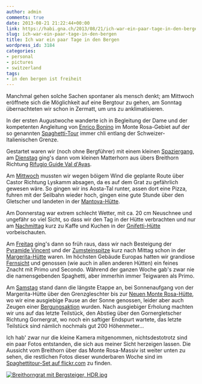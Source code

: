 ```yaml
---
author: admin
comments: true
date: 2013-08-21 21:22:44+00:00
link: https://habi.gna.ch/2013/08/21/ich-war-ein-paar-tage-in-den-bergen/
slug: ich-war-ein-paar-tage-in-den-bergen
title: Ich war ein paar Tage in den Bergen
wordpress_id: 3184
categories:
- personal
- pictures
- switzerland
tags:
- in den bergen ist freiheit
---
```


Manchmal gehen solche Sachen spontaner als mensch denkt; am Mittwoch eröffnete sich die Möglichkeit auf eine Bergtour zu gehen, am Sonntag übernachteten wir schon in Zermatt, um uns zu anklimatisieren.




In der ersten Augustwoche wanderte ich in Begleitung der Dame und der kompetenten Angleitung von [Enrico Bonino](http://www.odyssee-montagne.it/modules/smartsection/item.php?itemid=2) im Monte Rosa-Gebiet auf der so genannten [Spaghetti-Tour](https://www.google.ch/search?client=safari&rls=en&q=spaghetti+tour&ie=UTF-8&oe=UTF-8&gws_rd=cr&ei=SSkVUpayAYXFtAbT1ICgCw) immer chli entlang der Schweizer-Italienischen Grenze.




Gestartet waren wir (noch ohne Bergführer) mit einem kleinen [Spaziergang](http://runkeeper.com/user/davidhaberthuer/activity/220181235), am [Dienstag](http://runkeeper.com/user/davidhaberthuer/activity/223068574) ging's dann vom kleinen Matterhorn aus übers Breithorn Richtung [Rifugio Guide Val d'Ayas](http://).




Am [Mittwoch](http://runkeeper.com/user/davidhaberthuer/activity/223069691) mussten wir wegen böigem Wind die geplante Route über Castor Richtung Lyskamm absagen, da es auf dem Grat zu gefährlich gewesen wäre. So gingen wir ins Aosta-Tal runter, assen dort eine Pizza, fuhren mit der Seilbahn wieder hoch, gingen eine gute Stunde über den Gletscher und landeten in der [Mantova-Hütte](http://www.rifugiomantova.it/index_e.asp).




Am Donnerstag war extrem schlecht Wetter, mit ca. 20 cm Neuschnee und ungefähr so viel Sicht, so dass wir den Tag in der Hütte verbrachten und nur am [Nachmittag](http://runkeeper.com/user/davidhaberthuer/activity/223071454) kurz zu Kaffe und Kuchen in der [Gnifetti-Hütte](http://de.wikipedia.org/wiki/Capanna_Gnifetti) vorbeischauten.




Am [Freitag](http://runkeeper.com/user/davidhaberthuer/activity/223072355) ging's dann so früh raus, dass wir nach Besteigung der [Pyramide Vincent](http://de.wikipedia.org/wiki/Vincent-Pyramide) und der [Zumsteinspitze](http://de.wikipedia.org/wiki/Zumsteinspitze) kurz nach Mittag schon in der [Margerita-Hütte](http://de.wikipedia.org/wiki/Capanna_Regina_Margherita) waren. Im höchsten Gebäude Europas hatten wir grandiose [Fernsicht](http://www.flickr.com/photos/habi/9506013500/in/set-72157635023250205) und genossen (wie auch in allen anderen Hütten) ein feines Znacht mit Primo und Secondo. Während der ganzen Woche gab's zwar nie die namensgebenden Spaghetti, aber immerhin immer Teigwaren als Primo.




Am [Samstag](http://runkeeper.com/user/davidhaberthuer/activity/223072910) stand dann die längste Etappe an, bei Sonnenaufgang von der Margerita-Hütte über den Grenzgleschter bis zur [Neuen Monte Rosa-Hütte](http://www.neuemonterosahuette.ch), wo wir eine ausgiebige Pause an der Sonne genossen, leider aber auch Zeugen einer [Bergungsaktion](http://www.derbund.ch/15585499) wurden. Nach ausgiebiger Erholung machten wir uns auf das letzte Teilstück, den Abstieg über den Gornergletscher Richtung Gornergrat, wo noch ein saftiger Endspurt wartete, das letzte Teilstück sind nämlich nochmals gut 200 Höhenmeter…




Ich hab' zwar nur die kleine Kamera mitgenommen, nichtsdestotrotz sind ein paar Fotos entstanden, die sich aus meiner Sicht herzeigen lassen. Die Aussicht vom Breithorn über das Monte Rosa-Massiv ist weiter unten zu sehen, die restlichen Fotos dieser wunderbaren Woche sind im [Spaghettitour-Set auf flickr.com](http://www.flickr.com/photos/habi/sets/72157635023250205/) zu finden.




[![Breithorngrat mit Bergsteiger, HDR.jpg](https://habi.gna.ch/wp-content/uploads/2013/08/Breithorngrat-mit-Bergsteiger-HDR-tm.jpg)](https://habi.gna.ch/wp-content/uploads/2013/08/Breithorngrat-mit-Bergsteiger-HDR.jpg)  


